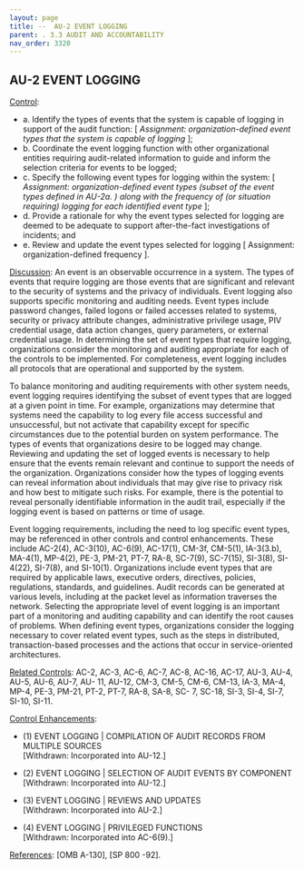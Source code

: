 ```yaml
---
layout: page
title: --  AU-2 EVENT LOGGING 
parent: . 3.3 AUDIT AND ACCOUNTABILITY
nav_order: 3320 
---
```


## AU-2 EVENT LOGGING

<ins>Control</ins>:
* a. Identify the types of events that the system is capable of logging in support of the audit function: [ _Assignment: organization-defined event types that the system is capable of logging_ ];
* b. Coordinate the event logging function with other organizational entities requiring audit-related information to guide and inform the selection criteria for events to be logged;
* c. Specify the following event types for logging within the system: [ _Assignment: organization-defined event types (subset of the event types defined in AU-2a. ) along with the frequency of (or situation requiring) logging for each identified event type_ ];
* d. Provide a rationale for why the event types selected for logging are deemed to be adequate to support after-the-fact investigations of incidents; and
* e. Review and update the event types selected for logging [ Assignment: organization-defined frequency ].

<ins>Discussion</ins>: An event is an observable occurrence in a system. The types of events that require logging are those events that are significant and relevant to the security of systems and the privacy of individuals. Event logging also supports specific monitoring and auditing needs. Event types include password changes, failed logons or failed accesses related to systems, security or privacy attribute changes, administrative privilege usage, PIV credential usage, data action changes, query parameters, or external credential usage. In determining the set of event types that require logging, organizations consider the monitoring and auditing appropriate for each of the controls to be implemented. For completeness, event logging includes all protocols that are operational and supported by the system.

To balance monitoring and auditing requirements with other system needs, event logging requires identifying the subset of event types that are logged at a given point in time. For example, organizations may determine that systems need the capability to log every file access successful and unsuccessful, but not activate that capability except for specific circumstances due to the potential burden on system performance. The types of events that organizations desire to be logged may change. Reviewing and updating the set of logged events is necessary to help ensure that the events remain relevant and continue to support the needs of the organization. Organizations consider how the types of logging events can reveal information about individuals that may give rise to privacy risk and how best to mitigate such risks. For example, there is the potential to reveal personally identifiable information in the audit trail, especially if the logging event is based on patterns or time of usage.

Event logging requirements, including the need to log specific event types, may be referenced in other controls and control enhancements. These include AC-2(4), AC-3(10), AC-6(9), AC-17(1), CM-3f, CM-5(1), IA-3(3.b), MA-4(1), MP-4(2), PE-3, PM-21, PT-7, RA-8, SC-7(9), SC-7(15), SI-3(8), SI-4(22), SI-7(8), and SI-10(1). Organizations include event types that are required by applicable laws, executive orders, directives, policies, regulations, standards, and guidelines. Audit records can be generated at various levels, including at the packet level as information traverses the network. Selecting the appropriate level of event logging is an important part of a monitoring and auditing capability and can identify the root causes of problems. When defining event types, organizations consider the logging necessary to cover related event types, such as the steps in distributed, transaction-based processes and the actions that occur in service-oriented architectures.

<ins>Related Controls</ins>: AC-2, AC-3, AC-6, AC-7, AC-8, AC-16, AC-17, AU-3, AU-4, AU-5, AU-6, AU-7, AU- 11, AU-12, CM-3, CM-5, CM-6, CM-13, IA-3, MA-4, MP-4, PE-3, PM-21, PT-2, PT-7, RA-8, SA-8, SC- 7, SC-18, SI-3, SI-4, SI-7, SI-10, SI-11.

<ins>Control Enhancements</ins>:

* (1) EVENT LOGGING | COMPILATION OF AUDIT RECORDS FROM MULTIPLE SOURCES<br>
[Withdrawn: Incorporated into AU-12.]

* (2) EVENT LOGGING | SELECTION OF AUDIT EVENTS BY COMPONENT<br>
[Withdrawn: Incorporated into AU-12.]

* (3) EVENT LOGGING | REVIEWS AND UPDATES<br>
[Withdrawn: Incorporated into AU-2.]

* (4) EVENT LOGGING | PRIVILEGED FUNCTIONS<br>
[Withdrawn: Incorporated into AC-6(9).]

<ins>References</ins>: [OMB A-130], [SP 800 -92].

